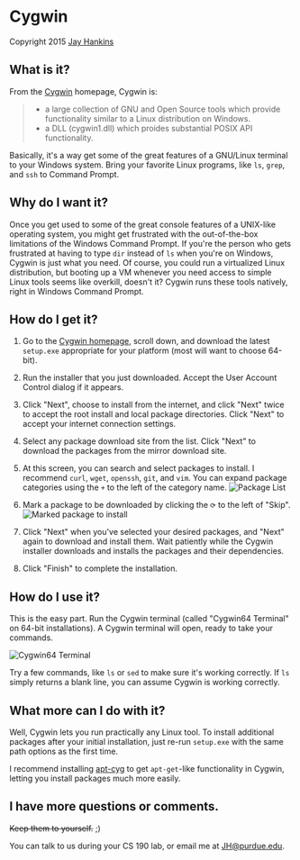 # Cygwin
Copyright 2015 [Jay Hankins](http://jayhankins.me)

## What is it?
From the [Cygwin](http://cygwin.org) homepage, Cygwin is:
> * a large collection of GNU and Open Source tools which provide functionality similar to a Linux distribution on Windows.
> * a DLL (cygwin1.dll) which proides substantial POSIX API functionality.

Basically, it's a way get some of the great features of a GNU/Linux terminal to your Windows system. Bring your favorite Linux programs, like `ls`, `grep`, and `ssh` to Command Prompt. 

## Why do I want it?
Once you get used to some of the great console features of a UNIX-like operating system, you might get frustrated with the out-of-the-box limitations of the Windows Command Prompt. If you're the person who gets frustrated at having to type `dir` instead of `ls` when you're on Windows, Cygwin is just what you need. Of course, you could run a virtualized Linux distribution, but booting up a VM whenever you need access to simple Linux tools seems like overkill, doesn't it? Cygwin runs these tools natively, right in Windows Command Prompt.

## How do I get it?
1. Go to the [Cygwin homepage](http://cygwin.org), scroll down, and download the latest `setup.exe` appropriate for your platform (most will want to choose 64-bit). 
2. Run the installer that you just downloaded. Accept the User Account Control dialog if it appears.
3. Click "Next", choose to install from the internet, and click "Next" twice to accept the root install and local package directories. Click "Next" to accept your internet connection settings.
4. Select any package download site from the list. Click "Next" to download the packages from the mirror download site.
5. At this screen, you can search and select packages to install. I recommend `curl`, `wget`, `openssh`, `git`, and `vim`. You can expand package categories using the `+` to the left of the category name. 
![Package List](https://raw.githubusercontent.com/jay-hankins/CSToolsCourse/master/tutorials/shells/cygwin_screenshots/Packages.PNG)


6. Mark a package to be downloaded by clicking the `⟳` to the left of "Skip".
![Marked package to install](https://github.com/jay-hankins/CSToolsCourse/raw/master/tutorials/shells/cygwin_screenshots/search_openssh.PNG)


7. Click "Next" when you've selected your desired packages, and "Next" again to download and install them. Wait patiently while the Cygwin installer downloads and installs the packages and their dependencies.
8. Click "Finish" to complete the installation.

## How do I use it?
This is the easy part. Run the Cygwin terminal (called "Cygwin64 Terminal" on 64-bit installations). A Cygwin terminal will open, ready to take your commands. 

![Cygwin64 Terminal](https://github.com/jay-hankins/CSToolsCourse/raw/master/tutorials/shells/cygwin_screenshots/successful_installation.PNG)

Try a few commands, like `ls` or `sed` to make sure it's working correctly. If `ls` simply returns a blank line, you can assume Cygwin is working correctly. 

## What more can I do with it?
Well, Cygwin lets you run practically any Linux tool. To install additional packages after your initial installation, just re-run `setup.exe` with the same path options as the first time. 

I recommend installing [apt-cyg](https://github.com/transcode-open/apt-cyg) to get `apt-get`-like functionality in Cygwin, letting you install packages much more easily. 

## I have more questions or comments.
~~Keep them to yourself.~~ ;)

You can talk to us during your CS 190 lab, or email me at [JH@purdue.edu](mailto:JH@purdue.edu). 
